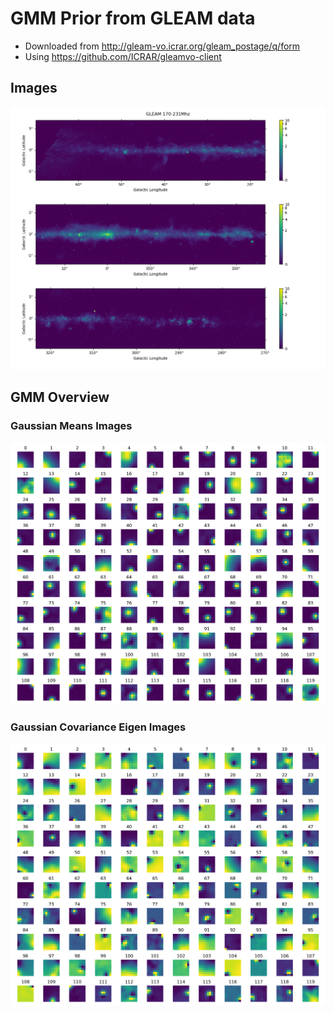 # GMM Prior from GLEAM data

- Downloaded from http://gleam-vo.icrar.org/gleam_postage/q/form
- Using https://github.com/ICRAR/gleamvo-client

## Images

![](plots/gleam-data.png)

 
## GMM Overview
### Gaussian Means Images
![](plots/gmm-means-gleam-v0.1.png)

### Gaussian Covariance Eigen Images
![](plots/gmm-eigen-images-gleam-v0.1.png)
